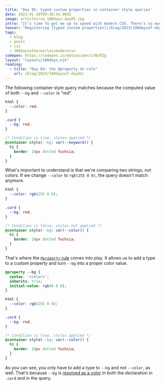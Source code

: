 ```yaml
---
title: 'Day 85: typed custom properties in container style queries'
date: 2023-01-20T09:38:54.969Z
image: articles/sm_100days-day85.jpg
intro: "It’s time to get me up to speed with modern CSS. There’s so much new in CSS that I know too little about. To change that I’ve started [#100DaysOfMoreOrLessModernCSS](/blog/2022/100-days-of-more-or-less-modern-css/). Why more or less modern CSS? Because some topics will be about cutting-edge features, while other stuff has been around for quite a while already, but I just have little to no experience with it."
teaser: "Registering [typed custom properties](/blog/2023/100daysof-day84/) can be useful in container style queries."
tags:
  - blog
  - posts
  - css
  - 100daysofmoreorlessmoderncss
codepen: https://codepen.io/matuzo/pen/LYBzRZg
layout: "layouts/100days.njk"
reading:
  - title: "Day 84: the @property at-rule"
    url: /blog/2023/100daysof-day84/
---
```


The following container style query matches because the computed value of both `--bg` and `--color` is “red”.

```css
html {
  --color: red;
}

.card {
  --bg: red;
}

/* Condition is true, styles applied */
@container style(--bg: var(--keyword)) {
  h1 {
    border: 10px dotted fuchsia;
  }
}
```

What's important to understand is that we're comparing two strings, not colors. If we change `--color` to `rgb(255 0 0)`, the query doesn't match anymore.

```css
html {
  --color: rgb(255 0 0);
}

.card {
  --bg: red;
}

/* Condition is false, styles not applied */
@container style(--bg: var(--color)) {
  h1 {
    border: 10px dotted fuchsia;
  }
}
```

That's where the [`@property` rule](/blog/2023/100daysof-day84/) comes into play. It allows us to add a type to a custom property and turn `--bg` into a proper color value.


```css
@property --bg {
  syntax: '<color>';
  inherits: true;
  initial-value: rgb(0 0 0);
}

html {
  --color: rgb(255 0 0);
}

.card {
  --bg: red;
}

/* Condition is true, styles applied */
@container style(--bg: var(--color)) {
  h1 {
    border: 10px dotted fuchsia;
  }
}
```

As you can see, you only have to add a type to `--bg` and not `--color`, as well. That's because `--bg` is [resolved as a color](/blog/2023/100daysof-day83/) in both the declaration in `.card` and in the query.
